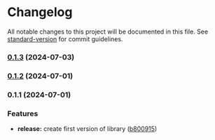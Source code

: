 # Changelog

All notable changes to this project will be documented in this file. See [standard-version](https://github.com/conventional-changelog/standard-version) for commit guidelines.

### [0.1.3](https://github.com/Isqanderm/nexus-ioc-react-adapter/compare/v0.1.2...v0.1.3) (2024-07-03)

### [0.1.2](https://github.com/Isqanderm/nexus-ioc-react-adapter/compare/v0.1.1...v0.1.2) (2024-07-01)

### 0.1.1 (2024-07-01)


### Features

* **release:** create first version of library ([b800915](https://github.com/Isqanderm/nexus-ioc-react-adapter/commit/b8009153ebb2b7215ffc2bbc3fef2334d7261d38))
